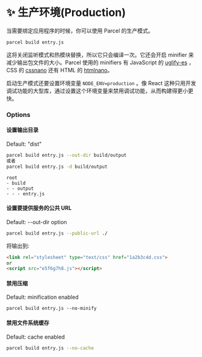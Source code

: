 # ✨ 生产环境(Production)

当需要绑定应用程序的时候，你可以使用 Parcel 的生产模式。

```bash
parcel build entry.js
```

这将关闭监听模式和热模块替换，所以它只会编译一次。它还会开启 minifier 来减少输出包文件的大小。Parcel 使用的 minifiers 有 JavaScript 的 [uglify-es](https://github.com/mishoo/UglifyJS2/tree/harmony) ，CSS 的 [cssnano](http://cssnano.co) 还有 HTML 的 [htmlnano](https://github.com/posthtml/htmlnano)。

启动生产模式还要设置环境变量 `NODE_ENV=production` 。像 React 这种只用开发调试功能的大型库，通过设置这个环境变量来禁用调试功能，从而构建得更小更快。


### Options

#### 设置输出目录

Default: "dist"

```bash
parcel build entry.js --out-dir build/output
或者
parcel build entry.js -d build/output
```

```base
root
- build
- - output
- - - entry.js
```

#### 设置要提供服务的公共 URL

Default: --out-dir option

```bash
parcel build entry.js --public-url ./
```

将输出到:
```html
<link rel="stylesheet" type="text/css" href="1a2b3c4d.css">
or
<script src="e5f6g7h8.js"></script>
```


#### 禁用压缩

Default: minification enabled

```
parcel build entry.js --no-minify
```

#### 禁用文件系统缓存
Default: cache enabled

```bash
parcel build entry.js --no-cache
```
